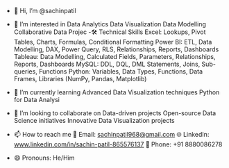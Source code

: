 - 👋 Hi, I’m @sachinpatil
- 👀 I’m interested in
Data Analytics
Data Visualization
Data Modelling
Collaborative Data Projec
-🛠️ Technical Skills
Excel: Lookups, Pivot Tables, Charts, Formulas, Conditional Formatting
Power BI: ETL, Data Modelling, DAX, Power Query, RLS, Relationships, Reports, Dashboards
Tableau: Data Modelling, Calculated Fields, Parameters, Relationships, Reports, Dashboards
MySQL: DDL, DQL, DML Statements, Joins, Sub-queries, Functions
Python: Variables, Data Types, Functions, Data Frames, Libraries (NumPy, Pandas, Matplotlib)
- 🌱 I’m currently learning
Advanced Data Visualization techniques
Python for Data Analysi

- 💞️ I’m looking to collaborate on
  Data-driven projects
Open-source Data Science initiatives
Innovative Data Visualization projects

- 📫 How to reach me
  📧 Email: sachinpatil968@gmail.com
  🌐 LinkedIn: www.linkedin.com/in/sachin-patil-865576137
  📱 Phone: +91 8880086278
- 😄 Pronouns:
  He/Him


<!---
sachinpatil968/sachinpatil968 is a ✨ special ✨ repository because its `README.md` (this file) appears on your GitHub profile.
You can click the Preview link to take a look at your changes.
--->
